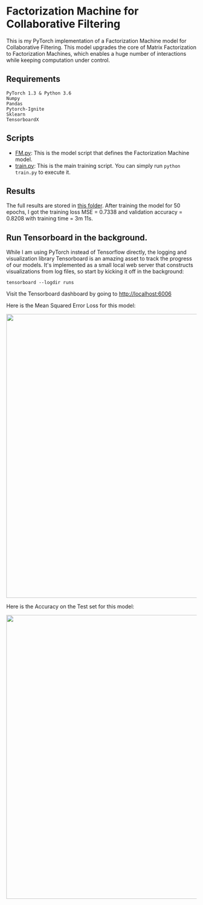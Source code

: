 # Factorization Machine for Collaborative Filtering

This is my PyTorch implementation of a Factorization Machine model for Collaborative Filtering. This model upgrades the core of Matrix Factorization to Factorization Machines, which enables a huge number of interactions while keeping computation under control.

## Requirements
```
PyTorch 1.3 & Python 3.6
Numpy
Pandas
Pytorch-Ignite
Sklearn
TensorboardX
```

## Scripts
* [FM.py](https://github.com/khanhnamle1994/transfer-rec/blob/master/Matrix-Factorization-Experiments/Factorization-Machines/FM.py): This is the model script that defines the Factorization Machine model.
* [train.py](https://github.com/khanhnamle1994/transfer-rec/blob/master/Matrix-Factorization-Experiments/Factorization-Machines/train.py): This is the main training script. You can simply run `python train.py` to execute it.

## Results
The full results are stored in [this folder](https://github.com/khanhnamle1994/transfer-rec/tree/master/Matrix-Factorization-Experiments/Factorization-Machines/results). After training the model for 50 epochs, I got the training loss MSE = 0.7338 and validation accuracy = 0.8208 with training time = 3m 11s.

## Run Tensorboard in the background.
While I am using PyTorch instead of Tensorflow directly, the logging and visualization library Tensorboard is an amazing asset to track the progress of our models. It's implemented as a small local web server that constructs visualizations from log files, so start by kicking it off in the background:

```
tensorboard --logdir runs
```

Visit the Tensorboard dashboard by going to [http://localhost:6006](http://localhost:6006)

Here is the Mean Squared Error Loss for this model:

<img src="https://github.com/khanhnamle1994/transfer-rec/blob/master/Matrix-Factorization-Experiments/Factorization-Machines/loss_mse.svg" width="750" />

Here is the Accuracy on the Test set for this model:

<img src="https://github.com/khanhnamle1994/transfer-rec/blob/master/Matrix-Factorization-Experiments/Factorization-Machines/validation_avg_accuracy.svg" width="750" />
